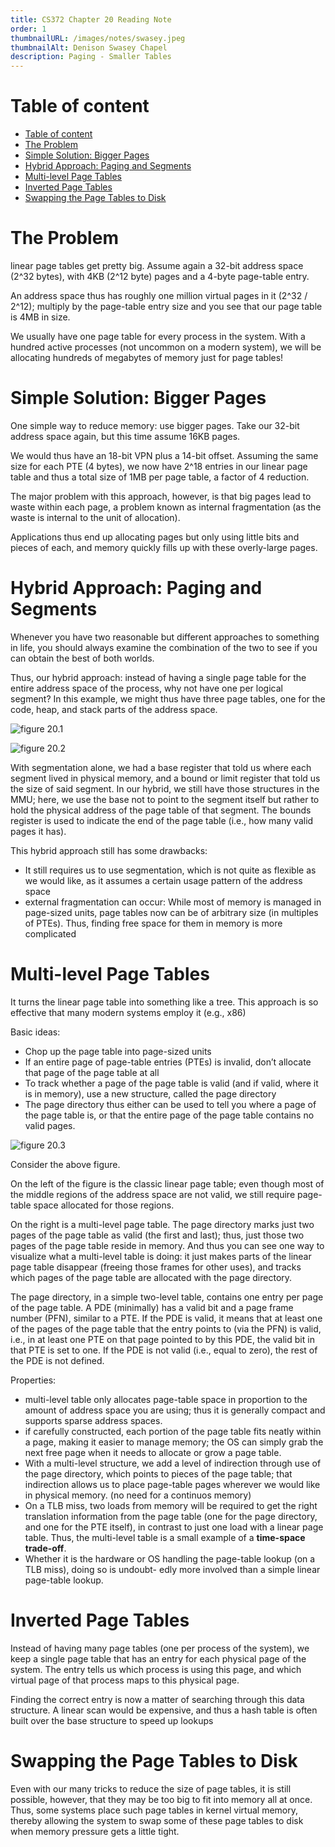 ```yaml
---
title: CS372 Chapter 20 Reading Note
order: 1
thumbnailURL: /images/notes/swasey.jpeg
thumbnailAlt: Denison Swasey Chapel
description: Paging - Smaller Tables
---
```


# Table of content

- [Table of content](#table-of-content)
- [The Problem](#the-problem)
- [Simple Solution: Bigger Pages](#simple-solution-bigger-pages)
- [Hybrid Approach: Paging and Segments](#hybrid-approach-paging-and-segments)
- [Multi-level Page Tables](#multi-level-page-tables)
- [Inverted Page Tables](#inverted-page-tables)
- [Swapping the Page Tables to Disk](#swapping-the-page-tables-to-disk)

# The Problem

linear page tables get pretty big. Assume again a 32-bit address space (2^32 bytes), with 4KB (2^12 byte) pages and a 4-byte page-table entry.

An address space thus has roughly one million virtual pages in it (2^32 / 2^12); multiply by the page-table entry size and you see that our page table is 4MB in size.

We usually have one page table for every process in the system. With a hundred active processes (not uncommon on a modern system), we will be allocating hundreds of megabytes of memory just for page tables!

# Simple Solution: Bigger Pages

One simple way to reduce memory: use bigger pages. Take our 32-bit address space again, but this time assume 16KB pages.

We would thus have an 18-bit VPN plus a 14-bit offset. Assuming the same size for each PTE (4 bytes), we now have 2^18 entries in our linear page table and thus a total size of 1MB per page table, a factor of 4 reduction.

The major problem with this approach, however, is that big pages lead to waste within each page, a problem known as internal fragmentation (as the waste is internal to the unit of allocation).

Applications thus end up allocating pages but only using little bits and pieces of each, and memory quickly fills up with these overly-large pages.

# Hybrid Approach: Paging and Segments

Whenever you have two reasonable but different approaches to something in life, you should always examine the combination of the two to see if you can obtain the best of both worlds.

Thus, our hybrid approach: instead of having a single page table for the entire address space of the process, why not have one per logical segment? In this example, we might thus have three page tables, one for the code, heap, and stack parts of the address space.

![figure 20.1](https://i.ibb.co/y5yXsR0/20-1.png)

![figure 20.2](https://i.ibb.co/pLfYSt5/20-2.png)

With segmentation alone, we had a base register that told us where each segment lived in physical memory, and a bound or limit register that told us the size of said segment. In our hybrid, we still have those structures in the MMU; here, we use the base not to point to the segment itself but rather to hold the physical address of the page table of that segment. The bounds register is used to indicate the end of the page table (i.e., how many valid pages it has).

This hybrid approach still has some drawbacks:

- It still requires us to use segmentation, which is not quite as flexible as we would like, as it assumes a certain usage pattern of the address space
- external fragmentation can occur: While most of memory is managed in page-sized units, page tables now can be of arbitrary size (in multiples of PTEs). Thus, finding free space for them in memory is more complicated

# Multi-level Page Tables

It turns the linear page table into something like a tree. This approach is so effective that many modern systems employ it (e.g., x86)

Basic ideas:

- Chop up the page table into page-sized units
- If an entire page of page-table entries (PTEs) is invalid, don’t allocate that page of the page table at all
- To track whether a page of the page table is valid (and if valid, where it is in memory), use a new structure, called the page directory
- The page directory thus either can be used to tell you where a page of the page table is, or that the entire page of the page table contains no valid pages.

![figure 20.3](https://i.ibb.co/h1yvkJV/20-3.png)

Consider the above figure.

On the left of the figure is the classic linear page table; even though most of the middle regions of the address space are not valid, we still require page-table space allocated for those regions.

On the right is a multi-level page table. The page directory marks just two pages of the page table as valid (the first and last); thus, just those two pages of the page table reside in memory. And thus you can see one way to visualize what a multi-level table is doing: it just makes parts of the linear page table disappear (freeing those frames for other uses), and tracks which pages of the page table are allocated with the page directory.

The page directory, in a simple two-level table, contains one entry per page of the page table. A PDE (minimally) has a valid bit and a page frame number (PFN), similar to a PTE. If the PDE is valid, it means that at least one of the pages of the page table that the entry points to (via the PFN) is valid, i.e., in at least one PTE on that page pointed to by this PDE, the valid bit in that PTE is set to one. If the PDE is not valid (i.e., equal to zero), the rest of the PDE is not defined.

Properties:

- multi-level table only allocates page-table space in proportion to the amount of address space you are using; thus it is generally compact and supports sparse address spaces.
- if carefully constructed, each portion of the page table fits neatly within a page, making it easier to manage memory; the OS can simply grab the next free page when it needs to allocate or grow a page table.
- With a multi-level structure, we add a level of indirection through use of the page directory, which points to pieces of the page table; that indirection allows us to place page-table pages wherever we would like in physical memory. (no need for a continuos memory)
- On a TLB miss, two loads from memory will be required to get the right translation information from the page table (one for the page directory, and one for the PTE itself), in contrast to just one load with a linear page table. Thus, the multi-level table is a small example of a **time-space trade-off**.
- Whether it is the hardware or OS handling the page-table lookup (on a TLB miss), doing so is undoubt- edly more involved than a simple linear page-table lookup.

# Inverted Page Tables

Instead of having many page tables (one per process of the system), we keep a single page table that has an entry for each physical page of the system. The entry tells us which process is using this page, and which virtual page of that process maps to this physical page.

Finding the correct entry is now a matter of searching through this data structure. A linear scan would be expensive, and thus a hash table is often built over the base structure to speed up lookups

# Swapping the Page Tables to Disk

Even with our many tricks to reduce the size of page tables, it is still possible, however, that they may be too big to fit into memory all at once. Thus, some systems place such page tables in kernel virtual memory, thereby allowing the system to swap some of these page tables to disk when memory pressure gets a little tight.
